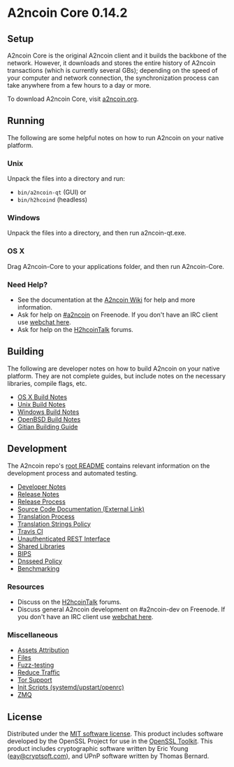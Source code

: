 A2ncoin Core 0.14.2
=====================

Setup
---------------------
A2ncoin Core is the original A2ncoin client and it builds the backbone of the network. However, it downloads and stores the entire history of A2ncoin transactions (which is currently several GBs); depending on the speed of your computer and network connection, the synchronization process can take anywhere from a few hours to a day or more.

To download A2ncoin Core, visit [a2ncoin.org](https://a2ncoin.org).

Running
---------------------
The following are some helpful notes on how to run A2ncoin on your native platform.

### Unix

Unpack the files into a directory and run:

- `bin/a2ncoin-qt` (GUI) or
- `bin/h2hcoind` (headless)

### Windows

Unpack the files into a directory, and then run a2ncoin-qt.exe.

### OS X

Drag A2ncoin-Core to your applications folder, and then run A2ncoin-Core.

### Need Help?

* See the documentation at the [A2ncoin Wiki](https://a2ncoin.info/)
for help and more information.
* Ask for help on [#a2ncoin](http://webchat.freenode.net?channels=a2ncoin) on Freenode. If you don't have an IRC client use [webchat here](http://webchat.freenode.net?channels=a2ncoin).
* Ask for help on the [H2hcoinTalk](https://h2hcointalk.io/) forums.

Building
---------------------
The following are developer notes on how to build A2ncoin on your native platform. They are not complete guides, but include notes on the necessary libraries, compile flags, etc.

- [OS X Build Notes](build-osx.md)
- [Unix Build Notes](build-unix.md)
- [Windows Build Notes](build-windows.md)
- [OpenBSD Build Notes](build-openbsd.md)
- [Gitian Building Guide](gitian-building.md)

Development
---------------------
The A2ncoin repo's [root README](/README.md) contains relevant information on the development process and automated testing.

- [Developer Notes](developer-notes.md)
- [Release Notes](release-notes.md)
- [Release Process](release-process.md)
- [Source Code Documentation (External Link)](https://dev.visucore.com/a2ncoin/doxygen/)
- [Translation Process](translation_process.md)
- [Translation Strings Policy](translation_strings_policy.md)
- [Travis CI](travis-ci.md)
- [Unauthenticated REST Interface](REST-interface.md)
- [Shared Libraries](shared-libraries.md)
- [BIPS](bips.md)
- [Dnsseed Policy](dnsseed-policy.md)
- [Benchmarking](benchmarking.md)

### Resources
* Discuss on the [H2hcoinTalk](https://h2hcointalk.io/) forums.
* Discuss general A2ncoin development on #a2ncoin-dev on Freenode. If you don't have an IRC client use [webchat here](http://webchat.freenode.net/?channels=a2ncoin-dev).

### Miscellaneous
- [Assets Attribution](assets-attribution.md)
- [Files](files.md)
- [Fuzz-testing](fuzzing.md)
- [Reduce Traffic](reduce-traffic.md)
- [Tor Support](tor.md)
- [Init Scripts (systemd/upstart/openrc)](init.md)
- [ZMQ](zmq.md)

License
---------------------
Distributed under the [MIT software license](/COPYING).
This product includes software developed by the OpenSSL Project for use in the [OpenSSL Toolkit](https://www.openssl.org/). This product includes
cryptographic software written by Eric Young ([eay@cryptsoft.com](mailto:eay@cryptsoft.com)), and UPnP software written by Thomas Bernard.

